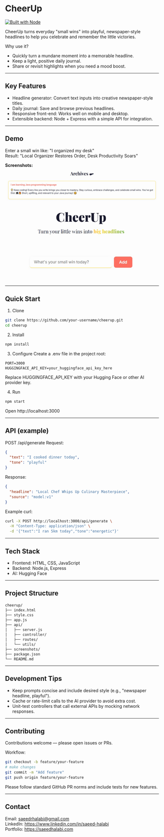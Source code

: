 # CheerUp

[![Built with Node](https://img.shields.io/badge/Node.js-%3E%3D12-brightgreen)](#tech-stack)

CheerUp turns everyday "small wins" into playful, newspaper-style headlines to help you celebrate and remember the little victories.

Why use it?
- Quickly turn a mundane moment into a memorable headline.
- Keep a light, positive daily journal.
- Share or revisit highlights when you need a mood boost.

---

## Key Features
- Headline generator: Convert text inputs into creative newspaper-style titles.
- Daily journal: Save and browse previous headlines.
- Responsive front-end: Works well on mobile and desktop.
- Extensible backend: Node + Express with a simple API for integration.

---

## Demo
Enter a small win like:
"I organized my desk"  
Result:
"Local Organizer Restores Order, Desk Productivity Soars"

**Screenshots:** ![Headlines](./screenshots/headlines.jpg) ![Generate Headline](./screenshots/generate-headline.jpg)


---

## Quick Start

1. Clone
```bash
git clone https://github.com/your-username/cheerup.git
cd cheerup
```

2. Install
```bash
npm install
```

3. Configure
Create a .env file in the project root:
```env
PORT=3000
HUGGINGFACE_API_KEY=your_huggingface_api_key_here
```
Replace HUGGINGFACE_API_KEY with your Hugging Face or other AI provider key.

4. Run
```bash
npm start
```
Open http://localhost:3000

---

## API (example)
POST /api/generate
Request:
```json
{
  "text": "I cooked dinner today",
  "tone": "playful"
}
```
Response:
```json
{
  "headline": "Local Chef Whips Up Culinary Masterpiece",
  "source": "model:v1"
}
```

Example curl:
```bash
curl -X POST http://localhost:3000/api/generate \
  -H "Content-Type: application/json" \
  -d '{"text":"I ran 5km today","tone":"energetic"}'
```

---

## Tech Stack
- Frontend: HTML, CSS, JavaScript
- Backend: Node.js, Express
- AI: Hugging Face

---

## Project Structure
```
cheerup/
├── index.html
├── style.css
├── app.js
├── api/
│   ├── server.js
│   ├── controller/
│   ├── routes/
│   └── utils/
├── screenshots/
├── package.json
└── README.md
```

---

## Development Tips
- Keep prompts concise and include desired style (e.g., "newspaper headline, playful").
- Cache or rate-limit calls to the AI provider to avoid extra cost.
- Unit-test controllers that call external APIs by mocking network responses.

---

## Contributing
Contributions welcome — please open issues or PRs.

Workflow:
```bash
git checkout -b feature/your-feature
# make changes
git commit -m "Add feature"
git push origin feature/your-feature
```

Please follow standard GitHub PR norms and include tests for new features.

---


## Contact
Email: saeedrhalabi@gmail.com  
LinkedIn: https://www.linkedin.com/in/saeed-halabi  
Portfolio: https://saeedhalabi.com